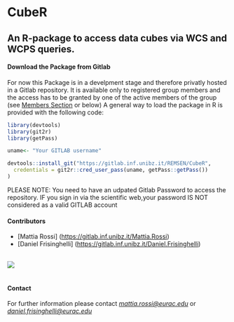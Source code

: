 # CubeR
## An R-package to access data cubes via WCS and WCPS queries.


#### Download the Package from Gitlab

For now this Package is in a develpment stage and therefore privatly hosted in a Gitlab repository. It is available only to registered group members and the access has to be granted by one of the active members of the group (see [Members Section](https://gitlab.inf.unibz.it/REMSEN/CubeR/project_members) or below)
A general way to load the package in R is provided with the following code:<br>

```r
library(devtools)
library(git2r)
library(getPass)

uname<- "Your GITLAB username"

devtools::install_git("https://gitlab.inf.unibz.it/REMSEN/CubeR", 
  credentials = git2r::cred_user_pass(uname, getPass::getPass())
)

```

PLEASE NOTE: You need to have an udpated Gitlab Password to access the repository. IF you sign in via the scientific web,your password IS NOT considered as a valid GITLAB account

#### Contributors

* [Mattia Rossi] (https://gitlab.inf.unibz.it/Mattia.Rossi)
* [Daniel Frisinghelli] (https://gitlab.inf.unibz.it/Daniel.Frisinghelli)<br>

<br>![](http://www.eurac.edu/Style%20Library/logoEURAC.jpg)<br><br>

#### Contact

For further information please contact *mattia.rossi@eurac.edu* or *daniel.frisinghelli@eurac.edu*
